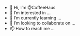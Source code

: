 - 👋 Hi, I’m @CoffeeHaus
- 👀 I’m interested in ...
- 🌱 I’m currently learning ...
- 💞️ I’m looking to collaborate on ...
- 📫 How to reach me ...

<!---
CoffeeHaus/CoffeeHaus is a ✨ special ✨ repository because its `README.md` (this file) appears on your GitHub profile.
You can click the Preview link to take a look at your changes.
--->

